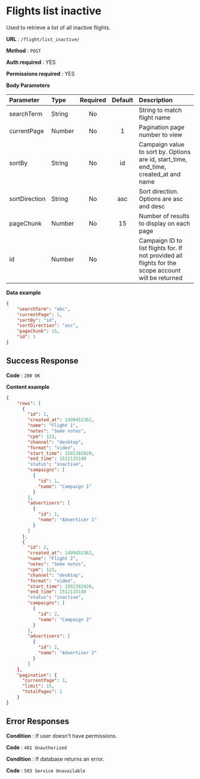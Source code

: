 # Flights list inactive

Used to retrieve a list of all inactive flights.

**URL** : `/flight/list_inactive/`

**Method** : `POST`

**Auth required** : YES

**Permissions required** : YES

**Body Parameters**

|Parameter|Type|Required|Default|Description|
|:---------|:---|:------:|:-------:|:-----------|
|searchTerm|String|No||String to match flight name|
|currentPage|Number|No|1|Pagination page number to view|
|sortBy|String|No|id|Campaign value to sort by. Options are id, start_time, end_time, created_at and name|
|sortDirection|String|No|asc|Sort direction. Options are asc and desc|
|pageChunk|Number|No|15|Number of results to display on each page|
|id|Number|No||Campaign ID to list flights for. If not provided all flights for the scope account will be returned|

**Data example**

```json
{
    "searchTerm": "abc",
    "currentPage": 1,
    "sortBy": "id",
    "sortDirection": "asc",
    "pageChunk": 15,
    "id": 1
}
```

## Success Response

**Code** : `200 OK`

**Content example**

```json
{
    "rows": [
      {
        "id": 1,
        "created_at": 1499452362,
        "name": "Flight 1",
        "notes": "Some notes",
        "cpm": 123,
        "channel": "desktop",
        "format": "video",
        "start_time": 1502302020,
        "end_time": 1512115140
        "status": "inactive",
        "campaigns": [
          {
            "id": 1,
            "name": "Campaign 1"
          }
        ],
        "advertisers": [
          {
            "id": 1,
            "name": "Advertiser 1"
          }        
        ]
      },
      {
        "id": 2,
        "created_at": 1499452362,
        "name": "Flight 2",
        "notes": "Some notes",
        "cpm": 123,
        "channel": "desktop",
        "format": "video",
        "start_time": 1502302020,
        "end_time": 1512115140
        "status": "inactive",
        "campaigns": [
          {
            "id": 2,
            "name": "Campaign 2"
          }
        ],
        "advertisers": [
          {
            "id": 2,
            "name": "Advertiser 2"
          }        
        ]
    ],
    "pagination": {
      "currentPage": 1,
      "limit": 15,
      "totalPages": 1
    }
}
```

## Error Responses

**Condition** : If user doesn't have permissions.

**Code** : `401 Unauthorized`

**Condition** : If database returns an error.

**Code** : `503 Service Unavailable`